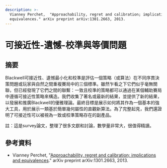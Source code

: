 ```yaml
---
description: >-
  Vianney Perchet,  "Approachability, regret and calibration; implications and
  equivalences." arXiv preprint arXiv:1301.2663, 2013.
---
```


# 可接近性-遺憾-校準與等價問題

## 摘要

Blackwell可接近性、遺憾最小化和校準是評估一個策略（或算法）在不同序貫決策問題或玩家與自然之間重複賽局中的三個標準。雖然乍看之下它們似乎毫無關聯，但已經發現了它們之間的聯繫：一致且校準的策略都可以通過在某個輔助賽局中遵循可接近性策略來構造。我們收集了著名或最新的結果，並提供了新的結果，以發展和推廣Blackwell的優雅理論。最終目標是展示如何將其作為一個基本的強大工具，用於展示一類基於簡單幾何屬性的直觀新算法。為了完整起見，我們還證明了可接近性可以被視為一致或校準策略存在的副產品。

註：這是survey論文，整理了很多文獻和討論，數學量非常大，很值得精讀。

## 參考資料

* Vianney Perchet,  "[Approachability, regret and calibration; implications and equivalences](https://arxiv.org/abs/1301.2663)." arXiv preprint arXiv:1301.2663, 2013.
